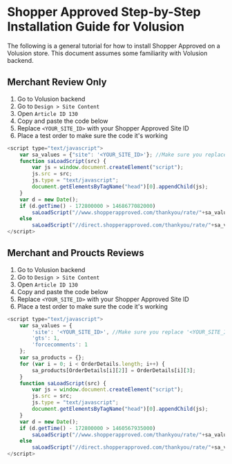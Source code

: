 # Shopper Approved Step-by-Step Installation Guide for Volusion
The following is a general tutorial for how to install Shopper Approved on a Volusion store. This document assumes some familiarity with Volusion backend.

## Merchant Review Only

1. Go to Volusion backend 
2. Go to `Design > Site Content`
3. Open `Article ID 130`
4. Copy and paste the code below 
5. Replace `<YOUR_SITE_ID>` with your Shopper Approved Site ID
6. Place a test order to make sure the code it's working

```js
<script type="text/javascript">
    var sa_values = {"site": '<YOUR_SITE_ID>'}; //Make sure you replace '<YOUR_SITE_ID>' with your Shopper Approved Site ID
    function saLoadScript(src) {
        var js = window.document.createElement("script");
        js.src = src;
        js.type = "text/javascript";
        document.getElementsByTagName("head")[0].appendChild(js);
    }
    var d = new Date();
    if (d.getTime() - 172800000 > 1468677082000)
        saLoadScript("//www.shopperapproved.com/thankyou/rate/"+sa_values.site+".js");
    else
        saLoadScript("//direct.shopperapproved.com/thankyou/rate/"+sa_values.site+".js?d=" + d.getTime());
</script>
```

## Merchant and Proucts Reviews

1. Go to Volusion backend 
2. Go to `Design > Site Content`
3. Open `Article ID 130`
4. Copy and paste the code below 
5. Replace `<YOUR_SITE_ID>` with your Shopper Approved Site ID
6. Place a test order to make sure the code it's working


```js
<script type="text/javascript">
    var sa_values = {
        'site': '<YOUR_SITE_ID>', //Make sure you replace '<YOUR_SITE_ID>' with your Shopper Approved Site ID
        'gts': 1, 
        'forcecomments': 1
    };
    var sa_products = {};
    for (var i = 0; i < OrderDetails.length; i++) {
        sa_products[OrderDetails[i][2]] = OrderDetails[i][3];
    }
    function saLoadScript(src) {
        var js = window.document.createElement("script");
        js.src = src;
        js.type = "text/javascript";
        document.getElementsByTagName("head")[0].appendChild(js);
    }
    var d = new Date();
    if (d.getTime() - 172800000 > 1460567935000)
        saLoadScript("//www.shopperapproved.com/thankyou/rate/"+sa_values.site+".js");
    else
        saLoadScript("//direct.shopperapproved.com/thankyou/rate/"+sa_values.site+".js?d=" + d.getTime());
</script>
```

